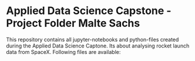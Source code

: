 # Applied Data Science Capstone - Project Folder Malte Sachs
This repository contains all jupyter-notebooks and python-files created during the Applied Data Science Captone.
Its about analysing rocket launch data from SpaceX.
Following files are available:
